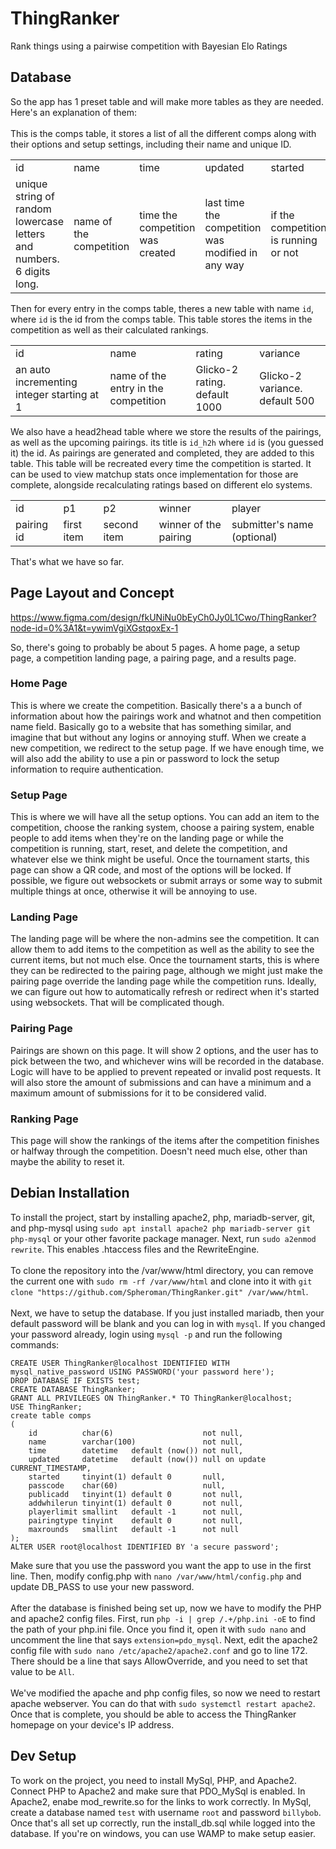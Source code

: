 # ThingRanker
Rank things using a pairwise competition with Bayesian Elo Ratings
## Database
So the app has 1 preset table and will make more tables as they are needed. Here's an explanation of them: <br> <br>
This is the comps table, it stores a list of all the different comps along with their options and setup settings, including their name and unique ID.
<table>
  <tr>
    <td>id</td><td>name</td><td>time</td><td>updated</td><td>started</td>
  </tr>
  <tr>
    <td>unique string of random lowercase letters and numbers. 6 digits long.</td>
    <td>name of the competition</td>
    <td>time the competition was created</td>
    <td>last time the competition was modified in any way</td>
    <td>if the competition is running or not</td>
  </tr>
</table>

Then for every entry in the comps table, theres a new table with name `id`, where `id` is the id from the comps table. This table stores the items in the competition as well as their calculated rankings.
<table>
  <tr>
    <td>id</td><td>name</td><td>rating</td><td>variance</td>
  </tr>
  <tr>
    <td>an auto incrementing integer starting at 1</td>
    <td>name of the entry in the competition</td>
    <td>Glicko-2 rating. default 1000</td>
    <td>Glicko-2 variance. default 500</td>
  </tr>
</table>

We also have a head2head table where we store the results of the pairings, as well as the upcoming pairings. its title is `id_h2h` where `id` is (you guessed it) the id. As pairings are generated and completed, they are added to this table. This table will be recreated every time the competition is started. It can be used to view matchup stats once implementation for those are complete, alongside recalculating ratings based on different elo systems.
<table>
  <tr>
    <td>id</td><td>p1</td><td>p2</td><td>winner</td><td>player</td>
  </tr>
  <tr>
    <td>pairing id</td>
    <td>first item</td>
    <td>second item</td>
    <td>winner of the pairing</td>
    <td>submitter's name (optional)</td>
  </tr>
</table>

That's what we have so far.

## Page Layout and Concept

https://www.figma.com/design/fkUNiNu0bEyCh0Jy0L1Cwo/ThingRanker?node-id=0%3A1&t=ywimVgiXGstqoxEx-1

So, there's going to probably be about 5 pages. A home page, a setup page, a competition landing page, a pairing page, and a results page.

### Home Page
This is where we create the competition. Basically there's a a bunch of information about how the pairings work and whatnot and then competition name field. Basically go to a website that has something similar, and imagine that but without any logins or annoying stuff. When we create a new competition, we redirect to the setup page. If we have enough time, we will also add the ability to use a pin or password to lock the setup information to require authentication.
### Setup Page
This is where we will have all the setup options. You can add an item to the competition, choose the ranking system, choose a pairing system, enable people to add items when they're on the landing page or while the competition is running, start, reset, and delete the competition, and whatever else we think might be useful. Once the tournament starts, this page can show a QR code, and most of the options will be locked. If possible, we figure out websockets or submit arrays or some way to submit multiple things at once, otherwise it will be annoying to use.
### Landing Page
The landing page will be where the non-admins see the competition. It can allow them to add items to the competition as well as the ability to see the current items, but not much else. Once the tournament starts, this is where they can be redirected to the pairing page, although we might just make the pairing page override the landing page while the competition runs. Ideally, we can figure out how to automatically refresh or redirect when it's started using websockets. That will be complicated though.
### Pairing Page
Pairings are shown on this page. It will show 2 options, and the user has to pick between the two, and whichever wins will be recorded in the database. Logic will have to be applied to prevent repeated or invalid post requests. It will also store the amount of submissions and can have a minimum and a maximum amount of submissions for it to be considered valid.
### Ranking Page
This page will show the rankings of the items after the competition finishes or halfway through the competition. Doesn't need much else, other than maybe the ability to reset it.

## Debian Installation
To install the project, start by installing apache2, php, mariadb-server, git, and php-mysql using `sudo apt install apache2 php mariadb-server git php-mysql` or your other favorite package manager. Next, run `sudo a2enmod rewrite`. This enables .htaccess files and the RewriteEngine. <br><br>
To clone the repository into the /var/www/html directory, you can remove the current one with `sudo rm -rf /var/www/html` and clone into it with `git clone "https://github.com/Spheroman/ThingRanker.git" /var/www/html`. <br><br>
Next, we have to setup the database. If you just installed mariadb, then your default password will be blank and you can log in with `mysql`. If you changed your password already, login using `mysql -p` and run the following commands: <br>
```
CREATE USER ThingRanker@localhost IDENTIFIED WITH mysql_native_password USING PASSWORD('your password here');
DROP DATABASE IF EXISTS test;
CREATE DATABASE ThingRanker;
GRANT ALL PRIVILEGES ON ThingRanker.* TO ThingRanker@localhost;
USE ThingRanker;
create table comps
(
    id          char(6)                    not null,
    name        varchar(100)               not null,
    time        datetime   default (now()) not null,
    updated     datetime   default (now()) null on update CURRENT_TIMESTAMP,
    started     tinyint(1) default 0       null,
    passcode    char(60)                   null,
    publicadd   tinyint(1) default 0       not null,
    addwhilerun tinyint(1) default 0       not null,
    playerlimit smallint   default -1      not null,
    pairingtype tinyint    default 0       not null,
    maxrounds   smallint   default -1      not null
);
ALTER USER root@localhost IDENTIFIED BY 'a secure password';
```
Make sure that you use the password you want the app to use in the first line. Then, modify config.php with `nano /var/www/html/config.php` and update DB_PASS to use your new password. <br><br>
After the database is finished being set up, now we have to modify the PHP and apache2 config files. First, run `php -i | grep /.+/php.ini -oE` to find the path of your php.ini file. Once you find it, open it with `sudo nano` and uncomment the line that says `extension=pdo_mysql`. Next, edit the apache2 config file with `sudo nano /etc/apache2/apache2.conf` and go to line 172. There should be a line that says AllowOverride, and you need to set that value to be `All`. <br> <br>
We've modified the apache and php config files, so now we need to restart apache webserver. You can do that with `sudo systemctl restart apache2`. Once that is complete, you should be able to access the ThingRanker homepage on your device's IP address.

## Dev Setup
To work on the project, you need to install MySql, PHP, and Apache2. Connect PHP to Apache2 and make sure that PDO_MySql is enabled. In Apache2, enabe mod_rewrite.so for the links to work correctly. In MySql, create a database named `test` with username `root` and password `billybob`. Once that's all set up correctly, run the install_db.sql while logged into the database. If you're on windows, you can use WAMP to make setup easier.
